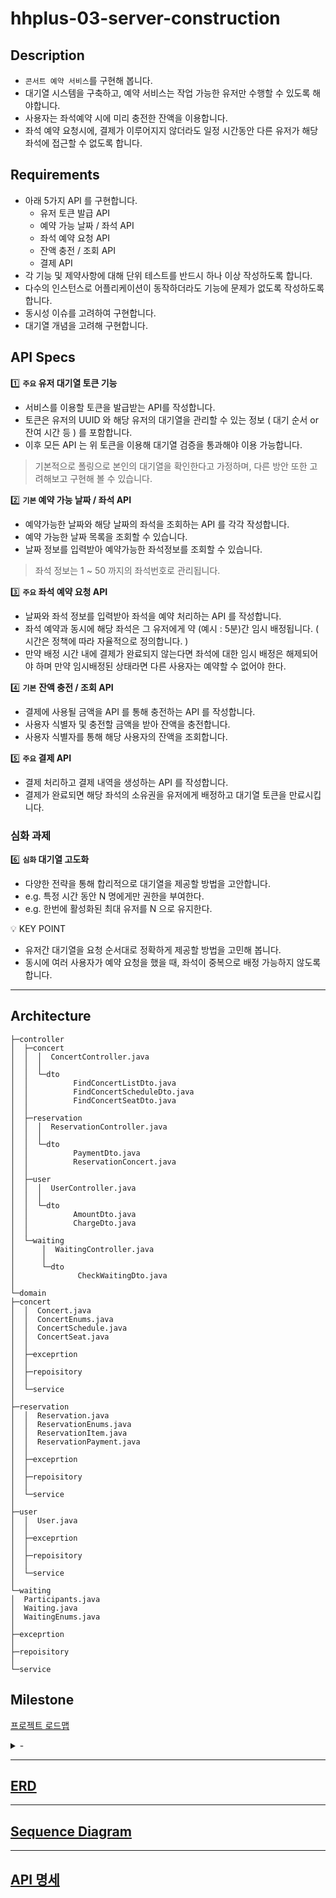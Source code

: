 # hhplus-03-server-construction

## Description

- `콘서트 예약 서비스`를 구현해 봅니다.
- 대기열 시스템을 구축하고, 예약 서비스는 작업 가능한 유저만 수행할 수 있도록 해야합니다.
- 사용자는 좌석예약 시에 미리 충전한 잔액을 이용합니다.
- 좌석 예약 요청시에, 결제가 이루어지지 않더라도 일정 시간동안 다른 유저가 해당 좌석에 접근할 수 없도록 합니다.

## Requirements

- 아래 5가지 API 를 구현합니다.
    - 유저 토큰 발급 API
    - 예약 가능 날짜 / 좌석 API
    - 좌석 예약 요청 API
    - 잔액 충전 / 조회 API
    - 결제 API
- 각 기능 및 제약사항에 대해 단위 테스트를 반드시 하나 이상 작성하도록 합니다.
- 다수의 인스턴스로 어플리케이션이 동작하더라도 기능에 문제가 없도록 작성하도록 합니다.
- 동시성 이슈를 고려하여 구현합니다.
- 대기열 개념을 고려해 구현합니다.

## API Specs

1️⃣ **`주요` 유저 대기열 토큰 기능**

- 서비스를 이용할 토큰을 발급받는 API를 작성합니다.
- 토큰은 유저의 UUID 와 해당 유저의 대기열을 관리할 수 있는 정보 ( 대기 순서 or 잔여 시간 등 ) 를 포함합니다.
- 이후 모든 API 는 위 토큰을 이용해 대기열 검증을 통과해야 이용 가능합니다.

> 기본적으로 폴링으로 본인의 대기열을 확인한다고 가정하며, 다른 방안 또한 고려해보고 구현해 볼 수 있습니다.

2️⃣ **`기본` 예약 가능 날짜 / 좌석 API**

- 예약가능한 날짜와 해당 날짜의 좌석을 조회하는 API 를 각각 작성합니다.
- 예약 가능한 날짜 목록을 조회할 수 있습니다.
- 날짜 정보를 입력받아 예약가능한 좌석정보를 조회할 수 있습니다.

> 좌석 정보는 1 ~ 50 까지의 좌석번호로 관리됩니다.

3️⃣ **`주요` 좌석 예약 요청 API**

- 날짜와 좌석 정보를 입력받아 좌석을 예약 처리하는 API 를 작성합니다.
- 좌석 예약과 동시에 해당 좌석은 그 유저에게 약 (예시 : 5분)간 임시 배정됩니다. ( 시간은 정책에 따라 자율적으로 정의합니다. )
- 만약 배정 시간 내에 결제가 완료되지 않는다면 좌석에 대한 임시 배정은 해제되어야 하며 만약 임시배정된 상태라면 다른 사용자는 예약할 수 없어야 한다.

4️⃣ **`기본`**  **잔액 충전 / 조회 API**

- 결제에 사용될 금액을 API 를 통해 충전하는 API 를 작성합니다.
- 사용자 식별자 및 충전할 금액을 받아 잔액을 충전합니다.
- 사용자 식별자를 통해 해당 사용자의 잔액을 조회합니다.

5️⃣ **`주요` 결제 API**

- 결제 처리하고 결제 내역을 생성하는 API 를 작성합니다.
- 결제가 완료되면 해당 좌석의 소유권을 유저에게 배정하고 대기열 토큰을 만료시킵니다.

### 심화 과제

6️⃣ **`심화` 대기열 고도화**

- 다양한 전략을 통해 합리적으로 대기열을 제공할 방법을 고안합니다.
- e.g. 특정 시간 동안 N 명에게만 권한을 부여한다.
- e.g. 한번에 활성화된 최대 유저를 N 으로 유지한다.

<aside>
💡 KEY POINT
</aside>

- 유저간 대기열을 요청 순서대로 정확하게 제공할 방법을 고민해 봅니다.
- 동시에 여러 사용자가 예약 요청을 했을 때, 좌석이 중복으로 배정 가능하지 않도록 합니다.

---

## Architecture

```text
├─controller
│  ├─concert
│  │  │  ConcertController.java
│  │  │
│  │  └─dto
│  │          FindConcertListDto.java
│  │          FindConcertScheduleDto.java
│  │          FindConcertSeatDto.java
│  │
│  ├─reservation
│  │  │  ReservationController.java
│  │  │
│  │  └─dto
│  │          PaymentDto.java
│  │          ReservationConcert.java
│  │
│  ├─user
│  │  │  UserController.java
│  │  │
│  │  └─dto
│  │          AmountDto.java
│  │          ChargeDto.java
│  │
│  └─waiting
│      │  WaitingController.java
│      │
│      └─dto
│              CheckWaitingDto.java
│
└─domain
├─concert
│  │  Concert.java
│  │  ConcertEnums.java
│  │  ConcertSchedule.java
│  │  ConcertSeat.java
│  │
│  ├─exceprtion
│  │
│  ├─repoisitory
│  │
│  └─service
│
├─reservation
│  │  Reservation.java
│  │  ReservationEnums.java
│  │  ReservationItem.java
│  │  ReservationPayment.java
│  │
│  ├─exceprtion
│  │
│  ├─repoisitory
│  │
│  └─service
│
├─user
│  │  User.java
│  │
│  ├─exceprtion
│  │
│  ├─repoisitory
│  │
│  └─service
│
└─waiting
│  Participants.java
│  Waiting.java
│  WaitingEnums.java
│
├─exceprtion
│
├─repoisitory
│
└─service

```

## Milestone

[프로젝트 로드맵](https://github.com/users/jo94kr/projects/1/views/1)

<details>
<summary>-</summary>
    
```mermaid
    gantt
        title 콘서트 예약 서비스
        axisFormat %Y-%m-%d %a
        excludes saturday
        section 시나리오 분석 및 작업 계획
            시나리오 요구사항 분석: 2024-06-30, 1d
            프로젝트 Milestone 작성: 2024-07-01, 1d
            시퀀스 다이어그램 작성: 2024-07-02, 2d
            ERD 작성: 2024-07-03, 1d
            API 명세서 작성: 2024-07-03, 1d
            프로젝트 세팅: 2024-07-04, 1d
            Mock API 생성: 2024-07-04, 1d
            리팩토링: 2024-07-05, 1d
            회고: 2024-07-05, 1d
        section 기능 구현
            swagger UI 생성: 2024-07-07, 1d
            콘서트, 날짜, 좌석 조회 구현: 2024-07-08, 1d
            콘서트, 날짜, 좌석 조회 단위 테스트: 2024-07-08, 1d
            잔액 충전/조회, 결제 프로세스 구현: 2024-07-09, 1d
            잔액 충전/조회, 결제 단위 테스트: 2024-07-09, 1d
            대기열 구현: 2024-07-10, 2d
            대기열 테스트: 2024-07-11, 1d
            리팩토링: 2024-07-12, 1d
            회고: 2024-07-12, 1d
        section 프로젝트 고도화
            대기열 고도화: 2024-07-14, 3d
            E2E 테스트: 2024-07-17, 1d
            리팩토링: 2024-07-18, 1d
            회고: 2024-07-19, 1d
```
</details>

---

## [ERD](docs%2FERD.md)

---

## [Sequence Diagram](docs%2FSequenceDiagram.md)

---

## [API 명세](docs%2FApi.md)
